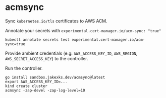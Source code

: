 # acmsync

Sync `kubernetes.io/tls` certificates to AWS ACM.

Annotate your secrets with `experimental.cert-manager.io/acm-sync: "true"`

```shell
kubectl annotate secrets test experimental.cert-manager.io/acm-sync=true
```

Provide ambient credentials (e.g. `AWS_ACCESS_KEY_ID`, `AWS_REGION`, `AWS_SECRET_ACCESS_KEY`)
to the controller.

Run the controller.

```shell
go install sandbox.jakexks.dev/acmsync@latest
export AWS_ACCESS_KEY_ID=...
kind create cluster
acmsync -zap-devel -zap-log-level=10
```
